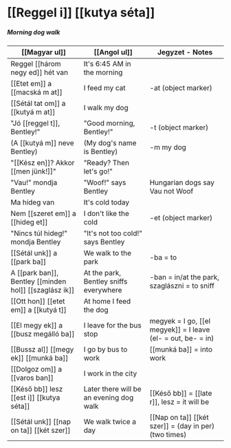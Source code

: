 # [[Reggel i]] [[kutya séta]]
##### Morning dog walk

| [[Magyar ul]]                                          | [[Angol ul]]                            | Jegyzet - Notes                                              |
|--------------------------------------------------------|-----------------------------------------|--------------------------------------------------------------|
| Reggel [[három negy ed]] hét van                       | It's 6:45 AM in the morning             |                                                              |
| [[Etet em]] a [[macská m at]]                          | I feed my cat                           | -at (object marker)                                          |
| [[Sétál tat om]] a [[kutyá m at]]                      | I walk my dog                           |                                                              |
| "Jó [[reggel t]], Bentley!"                            | "Good morning, Bentley!"                | -t (object marker)                                           |
| (A [[kutyá m]] neve Bentley)                           | (My dog's name is Bentley)              | -m my dog                                                    |
| "[[Kész en]]? Akkor [[men jünk!]]"                     | "Ready? Then let's go!"                 |                                                              |
| "Vau!" mondja Bentley                                  | "Woof!" says Bentley                    | Hungarian dogs say Vau not Woof                              |
| Ma hideg van                                           | It's cold today                         |                                                              |
| Nem [[szeret em]] a [[hideg et]]                       | I don't like the cold                   | -et (object marker)                                          |
| "Nincs túl hideg!" mondja Bentley                      | "It's not too cold!" says Bentley       |                                                              |
| [[Sétál unk]] a [[park ba]]                            | We walk to the park                     | -ba = to                                                     |
| A [[park ban]], Bentley [[minden hol]] [[szaglász ik]] | At the park, Bentley sniffs everywhere  | -ban = in/at the park, szaglászni = to sniff                 |
| [[Ott hon]] [[etet em]] a [[kutyá t]]                  | At home I feed the dog                  |                                                              |
| [[El megy ek]] a [[busz megálló ba]]                   | I leave for the bus stop                | megyek = I go, [[el megyek]] = I leave (el- = out, be- = in) |
| [[Bussz al]] [[megy ek]] [[munká ba]]                  | I go by bus to work                     | [[munká ba]] = into work                                     |
| [[Dolgoz om]] a [[varos ban]]                          | I work in the city                      |                                                              |
| [[Késő bb]] lesz [[est i]] [[kutya séta]]              | Later there will be an evening dog walk | [[Késő bb]] = [[late r]], lesz = it will be                  |
| [[Sétál unk]] [[nap on ta]] [[két szer]]               | We walk twice a day                     | [[Nap on ta]] [[két szer]] = (day in per) (two times)        |


<!--
| Magyarul                   | Angolul                     | Jegyzet                            |
|----------------------------|-----------------------------|------------------------------------|
| [[Reggel i]] étel finom    | The breakfast food is tasty | [[Reggel i]] = (of) morning (adj.) |
| [[Magyar ország ban]] élek | I live in Hungary           | ország = country, ‑ban = in        |
-->